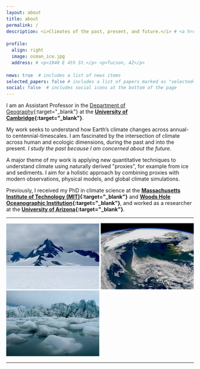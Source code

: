 ```yaml
---
layout: about
title: about
permalink: /
description: <i>Climates of the past, present, and future.</i> # <a href="#">Affiliations</a>.

profile:
  align: right
  image: osman_ice.jpg
  address: # <p>1040 E 4th St.</p> <p>Tucson, AZ</p>

news: true  # includes a list of news items
selected_papers: false # includes a list of papers marked as "selected={true}"
social: false  # includes social icons at the bottom of the page
---
```


I am an Assistant Professor in the [Department of Geography](https://www.geog.cam.ac.uk/){:target="\_blank"} at the <b>[University of Cambridge](https://www.cam.ac.uk/){:target="\_blank"}</b>.

My work seeks to understand how Earth’s climate changes across annual- to centennial-timescales.  I am fascinated by the intersection of climate across human and ecologic dimensions, during the past and into the present. <i>I study the past because I am concerned about the future</i>.  

A major theme of my work is applying new quantitative techniques to understand climate using naturally derived "proxies", for example from ice and sediments.  I aim for a holistic approach by combining proxies with modern observations, physical models, and global climate simulations.

Previously, I received my PhD in climate science at the <b>[Massachusetts Institute of Technology (MIT)](https://eapsweb.mit.edu/){:target="\_blank"}</b> and <b>[Woods Hole Oceanographic Institution](https://www.whoi.edu/){:target="\_blank"}</b>, and worked as a researcher at the <b>[University of Arizona](https://www.climatesystemscenter.org/){:target="\_blank"}</b>.

***

<p float="center">
  <img src="/assets/img/about/about-img1.jpg" width="250" />
  <img src="/assets/img/about/about-img3.jpg" width="250" />
  <img src="/assets/img/about/about-img2.jpg" width="250" />
</p>

<!-- *** -->

<!-- <h3>beliefs</h3>
<br>
**1. I believe that human-induced climate change is real, and that it's a growing *crisis*.**\
<sup>It's not even a belief. It's just fact: it's data, it's a lived experience. If you don't "believe" this, consider the possibility you might be an alien living on a different planet.</sup> -->

<!-- **2. I believe that science is for everyone.**\
<sup>Regardless of  race, age, gender, nationality, religion, ethnicity, socioeconomic class, orientation, education or ability.  We need everyone's insights to address the climate crisis.</sup> -->

<!-- **3. I believe that social media is [<ins>dividing</ins>](https://www.wsj.com/articles/why-social-media-is-so-good-at-polarizing-us-11603105204){:target="\_blank"} us, and making us [<ins>less happy</ins>](https://www.npr.org/sections/health-shots/2017/03/06/518362255/feeling-lonely-too-much-time-on-social-media-may-be-why){:target="\_blank"}.**\
<sup>Climate solutions will require unity and optimism: for that reason, you won't find me on it. No, that's not an oversight. No, I don't judge. Yes, I'm a real person. If you'd like to engage in *actual* dialogue, please start by emailing. </sup> -->

***



<!-- ### research -->
